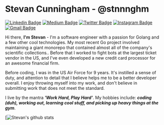 # Stevan Cunningham - @stnnnghm
[![Linkedin Badge](https://img.shields.io/badge/-stevancunningham-blue?style=flat&logo=Linkedin&logoColor=white&link=https://www.linkedin.com/in/stevancunningham/)](https://www.linkedin.com/in/stevancunningham/)
[![Medium Badge](https://img.shields.io/badge/-@stnnnghm-000000?style=flat&labelColor=000000&logo=Medium&link=https://medium.com/@stnnnghm)](https://medium.com/@stnnnghm)
[![Twitter Badge](https://img.shields.io/badge/-@LORDstevan-1ca0f1?style=flat&labelColor=1ca0f1&logo=twitter&logoColor=white&link=https://twitter.com/LORDstevan)](https://twitter.com/LORDstevan)
[![Instagram Badge](https://img.shields.io/badge/-@nah.mean_jah.feel-purple?style=flat&logo=instagram&logoColor=white&link=https://instagram.com/nah.mean_jah.feel/)](https://instagram.com/nah.mean_jah.feel)
[![Gmail Badge](https://img.shields.io/badge/-stnnnghm-c14438?style=flat&logo=Gmail&logoColor=white&link=mailto:stnnnghm@gmail.com)](mailto:stnnnghm@gmail.com)
<!--[![Website Badge](https://img.shields.io/badge/-jessicalim.me-47CCCC?style=flat&logo=Google-Chrome&logoColor=white&link=https://jessicalim.me)](https://jessicalim.me) -->

Hi there, **I'm Stevan** - I'm a software engineer with a passion for Golang and a few other cool technologies. My most recent Go project involved maintaining a giant monorepo that contained almost all of the company's scientific collections.. Before that I worked to fight bots at the largest ticket vendor in the US, and I've even developed a new credit card processor for an awesome financial firm.

Before coding, I was in the US Air Force for 9 years. It's instilled a sense of duty, and attention to detail that I believe helps me to be a better developer overall. I enjoy throwing myself into my work, and don't believe in submitting work that does not meet the standard.

I live by the mantra _**'Work Hard, Play Hard'**_. My hobbies include: _**coding (duh), working out, learning cool stuff, and picking up heavy things at the gym**_.

[![Stevan's github stats](https://github-readme-stats.vercel.app/api?username=stnnnghm&show_icons=true&theme=cobalt)

<!--
**stnnnghm/stnnnghm** is a ✨ _special_ ✨ repository because its `README.md` (this file) appears on your GitHub profile.

Here are some ideas to get you started:

- 🔭 I’m currently working on ...
- 🌱 I’m currently learning ...
- 👯 I’m looking to collaborate on ...
- 🤔 I’m looking for help with ...
- 💬 Ask me about ...
- 📫 How to reach me: ...
- 😄 Pronouns: ...
- ⚡ Fun fact: ...
-->
